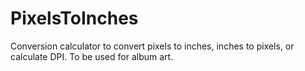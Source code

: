 # PixelsToInches
Conversion calculator to convert pixels to inches, inches to pixels, or calculate DPI. To be used for album art.
